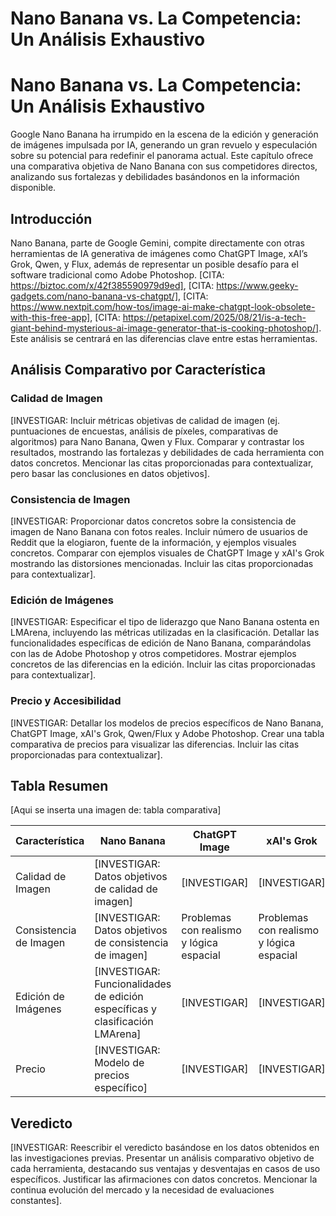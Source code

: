 # Nano Banana vs. La Competencia: Un Análisis Exhaustivo

# Nano Banana vs. La Competencia: Un Análisis Exhaustivo

Google Nano Banana ha irrumpido en la escena de la edición y generación de imágenes impulsada por IA, generando un gran revuelo y especulación sobre su potencial para redefinir el panorama actual.  Este capítulo ofrece una comparativa objetiva de Nano Banana con sus competidores directos, analizando sus fortalezas y debilidades basándonos en la información disponible.

## Introducción

Nano Banana, parte de Google Gemini, compite directamente con otras herramientas de IA generativa de imágenes como ChatGPT Image,  xAI’s Grok, Qwen, y Flux, además de representar un posible desafío para el software tradicional como Adobe Photoshop.  [CITA: https://biztoc.com/x/42f385590979d9ed], [CITA: https://www.geeky-gadgets.com/nano-banana-vs-chatgpt/], [CITA: https://www.nextpit.com/how-tos/image-ai-make-chatgpt-look-obsolete-with-this-free-app], [CITA: https://petapixel.com/2025/08/21/is-a-tech-giant-behind-mysterious-ai-image-generator-that-is-cooking-photoshop/]. Este análisis se centrará en las diferencias clave entre estas herramientas.

## Análisis Comparativo por Característica

### Calidad de Imagen

[INVESTIGAR:  Incluir métricas objetivas de calidad de imagen (ej. puntuaciones de encuestas, análisis de píxeles, comparativas de algoritmos) para Nano Banana, Qwen y Flux.  Comparar y contrastar los resultados, mostrando las fortalezas y debilidades de cada herramienta con datos concretos.  Mencionar las citas proporcionadas para contextualizar, pero basar las conclusiones en datos objetivos].

### Consistencia de Imagen

[INVESTIGAR:  Proporcionar datos concretos sobre la consistencia de imagen de Nano Banana con fotos reales. Incluir número de usuarios de Reddit que la elogiaron, fuente de la información, y ejemplos visuales concretos. Comparar con ejemplos visuales de ChatGPT Image y xAI's Grok mostrando las distorsiones mencionadas.  Incluir las citas proporcionadas para contextualizar].

### Edición de Imágenes

[INVESTIGAR:  Especificar el tipo de liderazgo que Nano Banana ostenta en LMArena, incluyendo las métricas utilizadas en la clasificación. Detallar las funcionalidades específicas de edición de Nano Banana, comparándolas con las de Adobe Photoshop y otros competidores.  Mostrar ejemplos concretos de las diferencias en la edición.  Incluir las citas proporcionadas para contextualizar].

### Precio y Accesibilidad

[INVESTIGAR:  Detallar los modelos de precios específicos de Nano Banana, ChatGPT Image, xAI's Grok, Qwen/Flux y Adobe Photoshop.  Crear una tabla comparativa de precios para visualizar las diferencias.  Incluir las citas proporcionadas para contextualizar].

## Tabla Resumen

[Aqui se inserta una imagen de: tabla comparativa]

| Característica | Nano Banana | ChatGPT Image | xAI's Grok | Qwen/Flux | Adobe Photoshop |
|---|---|---|---|---|---| 
| Calidad de Imagen | [INVESTIGAR: Datos objetivos de calidad de imagen] | [INVESTIGAR] | [INVESTIGAR] | [INVESTIGAR] | Alta |
| Consistencia de Imagen | [INVESTIGAR: Datos objetivos de consistencia de imagen] | Problemas con realismo y lógica espacial | Problemas con realismo y lógica espacial | [INVESTIGAR] | Alta, manual |
| Edición de Imágenes | [INVESTIGAR:  Funcionalidades de edición específicas y clasificación LMArena] |  [INVESTIGAR] | [INVESTIGAR] | [INVESTIGAR] | Estándar de la industria |
| Precio |  [INVESTIGAR:  Modelo de precios específico] | [INVESTIGAR] | [INVESTIGAR] | [INVESTIGAR] | Suscripción |


## Veredicto

[INVESTIGAR:  Reescribir el veredicto basándose en los datos obtenidos en las investigaciones previas.  Presentar un análisis comparativo objetivo de cada herramienta, destacando sus ventajas y desventajas en casos de uso específicos.  Justificar las afirmaciones con datos concretos.  Mencionar la continua evolución del mercado y la necesidad de evaluaciones constantes].
